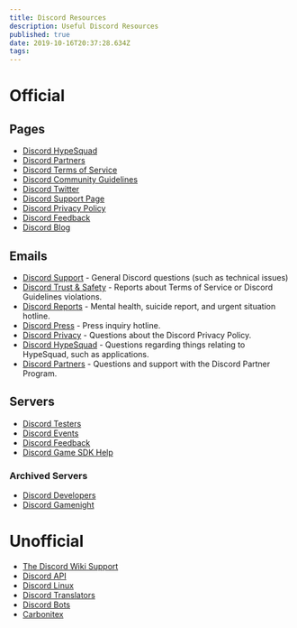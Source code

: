 ```yaml
---
title: Discord Resources
description: Useful Discord Resources
published: true
date: 2019-10-16T20:37:28.634Z
tags: 
---
```


# Official
## Pages 
* [Discord HypeSquad](https://discordapp.com/hypesquad)
* [Discord Partners](https://discordapp.com/partners)
* [Discord Terms of Service](https://discordapp.com/terms)
* [Discord Community Guidelines](https://discordapp.com/guidelines)
* [Discord Twitter](https://twitter.com/discordapp)
* [Discord Support Page](https://support.discordapp.com/hc/en-us)
* [Discord Privacy Policy](https://discordapp.com/privacy)
* [Discord Feedback](https://support.discordapp.com/hc/en-us/community/topics)
* [Discord Blog](https://blog.discordapp.com)

## Emails
* [Discord Support](mailto:support@discordapp.com) - General Discord questions (such as technical issues)
* [Discord Trust & Safety](mailto:abuse@discordapp.com) - Reports about Terms of Service or Discord Guidelines violations.
* [Discord Reports](mailto:reports@discordapp.com) - Mental health, suicide report, and urgent situation hotline.
* [Discord Press](mailto:press@discordapp.com) - Press inquiry hotline.
* [Discord Privacy](mailto:privacy@discordapp.com) - Questions about the Discord Privacy Policy.
* [Discord HypeSquad](hypesquad@discordapp.com) - Questions regarding things relating to HypeSquad, such as applications.
* [Discord Partners](mailto:partners@discordapp.com) - Questions and support with the Discord Partner Program.

## Servers 
* [Discord Testers](http://discord.gg/discord-testers)
* [Discord Events](http://discord.gg/events)
* [Discord Feedback](https://discord.gg/discord-feedback)
* [Discord Game SDK Help](https://discord.gg/discord-gamesdk)

### Archived Servers

* [Discord Developers](http://discord.gg/discord-developers)
* [Discord Gamenight](https://discord.gg/gamenight)
# Unofficial
* [The Discord Wiki Support](https://discordapp.com/invite/ZRJ9Ghh)
* [Discord API](http://discord.gg/discord-api)
* [Discord Linux](https://discord.gg/discord-linux)
* [Discord Translators](https://discordapp.com/invite/mmfyqEQ)
* [Discord Bots](https://discordapp.com/invite/0cDvIgU2voWn4BaD)
* [Carbonitex](https://carbonitex.net)